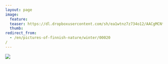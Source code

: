 ```yaml
---
layout: page
image:
  feature:
  teaser: https://dl.dropboxusercontent.com/sh/ea1wtnz7z734o12/AACgMCNtfp8UHZV8Y9hkcxaTa/luontokuvat/talvi/DSC22739-245px.jpg
  thumb:
redirect_from:
  - /en/pictures-of-finnish-nature/winter/00020/
---
```


[![](https://dl.dropboxusercontent.com/sh/ea1wtnz7z734o12/AAA6kK2zAiPigqYD8vmL-DSka/luontokuvat/talvi/DSC22739-800px.jpg)](https://dl.dropboxusercontent.com/sh/ea1wtnz7z734o12/AAD_OONC60BupGLAb8DxArmXa/luontokuvat/talvi/DSC22739.jpg)

